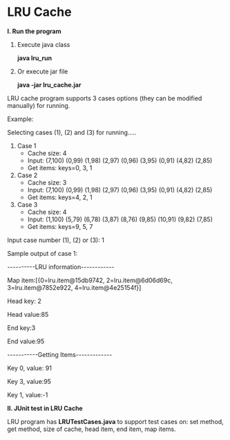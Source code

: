 # LRU Cache

**I. Run the program**

1. Execute java class
   
   **java lru_run**
2. Or execute jar file
   
   **java -jar lru_cache.jar**

LRU cache program supports 3 cases options (they can be modified manually) for running.

Example:

Selecting cases (1),  (2) and (3) for running.....
1. Case 1
   - Cache size: 4
   - Input: (7,100) (0,99) (1,98) (2,97) (0,96) (3,95) (0,91) (4,82) (2,85)
   - Get items: keys=0, 3, 1
2. Case 2
   - Cache size: 3
   - Input: (7,100) (0,99) (1,98) (2,97) (0,96) (3,95) (0,91) (4,82) (2,85)
   - Get items: keys=4, 2, 1
3. Case 3
   - Cache size: 4 
   - Input: (1,100) (5,79) (6,78) (3,87) (8,76) (9,85) (10,91) (9,82) (7,85)
   - Get items: keys=9, 5, 7

Input case number (1), (2) or (3): 1

Sample output of case 1:

----------LRU information------------

Map item:[{0=lru.item@15db9742, 2=lru.item@6d06d69c, 3=lru.item@7852e922, 4=lru.item@4e25154f}]
  
  Head key: 2
  
  Head value:85
  
  End key:3
  
  End value:95

-----------Getting Items-------------
  
  Key 0, value: 91
  
  Key 3, value:95
  
  Key 1, value:-1

**II. JUnit test in LRU Cache**

LRU program has **LRUTestCases.java** to support test cases on: set method, get method, size of cache, head item, end item, map items.

